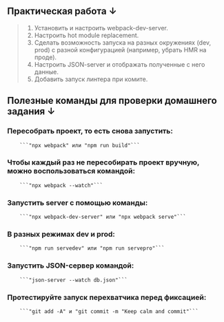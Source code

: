 ## Практическая работа ↓
>1. Установить и настроить webpack-dev-server.
>2. Настроить hot module replacement.
>3. Сделать возможность запуска на разных окружениях (dev, prod) c разной конфигурацией (например, убрать HMR на проде).
>4. Настроить JSON-server и отображать полученные с него данные.
>5. Добавить запуск линтера при комите.

## Полезные команды для проверки домашнего задания ↓

### Пересобрать проект, то есть снова запустить:
        ```"npx webpack" или "npm run build"```

### Чтобы каждый раз не пересобирать проект вручную, можно воспользоваться командой:
        ```"npx webpack --watch"```

### Запустить server с помощью команды:
        ```"npx webpack-dev-server" или "npx webpack serve"```

### В разных режимах dev и prod:
        ```"npm run servedev" или "npm run servepro"```

### Запустить JSON-сервер командой:
        ```"json-server --watch db.json"```

### Протестируйте запуск перехватчика перед фиксацией:
        ```"git add -A" и "git commit -m "Keep calm and commit"```